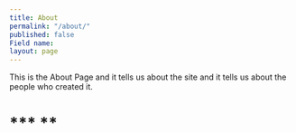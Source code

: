 ```yaml
---
title: About
permalink: "/about/"
published: false
Field name: 
layout: page
---
```


This is the About Page and it tells us about the site and <space><space>
it tells us about the people who created it.

# \*\*\* \*\*
